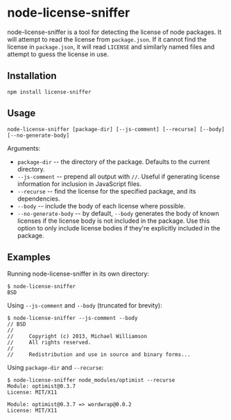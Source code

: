 # node-license-sniffer

node-license-sniffer is a tool for detecting the license of node packages.
It will attempt to read the license from `package.json`.
If it cannot find the license in `package.json`,
it will read `LICENSE` and similarly named files and attempt to guess the license in use.

## Installation

    npm install license-sniffer

## Usage

    node-license-sniffer [package-dir] [--js-comment] [--recurse] [--body] [--no-generate-body]
    
Arguments:

* `package-dir` -- the directory of the package. Defaults to the current directory.
* `--js-comment` -- prepend all output with `//`.
  Useful if generating license information for inclusion in JavaScript files.
* `--recurse` -- find the license for the specified package, and its dependencies.
* `--body` -- include the body of each license where possible.
* `--no-generate-body` -- by default, `--body` generates the body of known licenses if the license body is not included in the package.
  Use this option to only include license bodies if they're explicitly included in the package.

## Examples

Running node-license-sniffer in its own directory:
    
    $ node-license-sniffer
    BSD
    
Using `--js-comment` and `--body` (truncated for brevity):

    $ node-license-sniffer --js-comment --body
    // BSD
    // 
    //     Copyright (c) 2013, Michael Williamson
    //     All rights reserved.
    //     
    //     Redistribution and use in source and binary forms...
    
Using `package-dir` and `--recurse`:

    $ node-license-sniffer node_modules/optimist --recurse
    Module: optimist@0.3.7
    License: MIT/X11

    Module: optimist@0.3.7 => wordwrap@0.0.2
    License: MIT/X11
